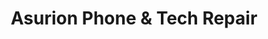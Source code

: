 ---
title: "Asurion Phone & Tech Repair"
url: /cedar-hill/asurion-phone-und-tech-repair/
shop: Handy
---